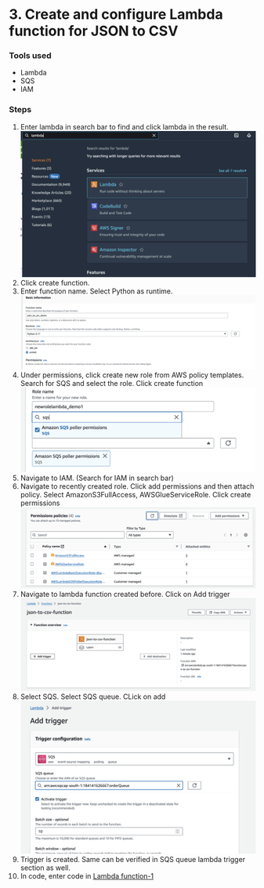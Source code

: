 <h1>3. Create and configure Lambda function for JSON to CSV</h1>
<p><h3>Tools used</h3>
<ul>
<li>Lambda</li>
<li>SQS</li>
<li>IAM</li>
</ul>
</p>

<p><h3>Steps</h3>
<ol>
  <li>Enter lambda in search bar to find and click lambda in the result.</li>
  <img src="https://github.com/MithileshSanam/AWS/blob/main/project_steps/3_Create_Lambda_1/images/3.1.png?raw=true alt="Create Lambda">
  <li>Click create function.</li>
  <li>Enter function name. Select Python as runtime.</li>
  <img src="https://github.com/MithileshSanam/AWS/blob/main/project_steps/3_Create_Lambda_1/images/3.2.png?raw=true alt="Create Lambda">
  <li>Under permissions, click create new role from AWS policy templates. Search for SQS and select the role. Click create function</li>
  <img src="https://github.com/MithileshSanam/AWS/blob/main/project_steps/3_Create_Lambda_1/images/3.3.png?raw=true alt="Create Lambda">

  <li>Navigate to IAM. (Search for IAM in search bar) </li>
  <li>Navigate to recently created role. Click add permissions and then attach policy. Select AmazonS3FullAccess, AWSGlueServiceRole. Click create permissions</li>
  <img src="https://github.com/MithileshSanam/AWS/blob/main/project_steps/3_Create_Lambda_1/images/3.4.png?raw=true alt="Create Lambda">

  <li>Navigate to lambda function created before. Click on Add trigger</li>
  <img src="https://github.com/MithileshSanam/AWS/blob/main/project_steps/3_Create_Lambda_1/images/3.5.png?raw=true alt="Create Lambda">

  <li>Select SQS. Select SQS queue. CLick on add</li>
  <img src="https://github.com/MithileshSanam/AWS/blob/main/project_steps/3_Create_Lambda_1/images/3.6.png?raw=true alt="Create Lambda">

  <li>Trigger is created. Same can be verified in SQS queue lambda trigger section as well.</li>
  <li>In code, enter code in <a href='https://github.com/MithileshSanam/AWS/blob/main/code/lambda_function_1.py?raw=true'>Lambda function-1</a></li>

</ol>
</p>
